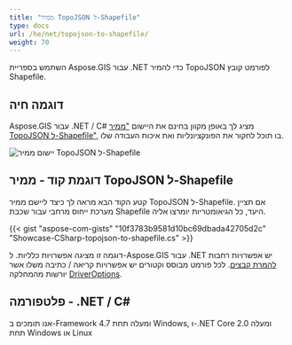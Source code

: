 ```yaml
---
title: "ממיר TopoJSON ל-Shapefile"
type: docs
url: /he/net/topojson-to-shapefile/
weight: 70
---
```


השתמש בספריית Aspose.GIS עבור .NET כדי להמיר TopoJSON לפורמט קובץ Shapefile.

## **דוגמה חיה**

Aspose.GIS עבור .NET / C# מציג לך באופן מקוון בחינם את היישום ["ממיר TopoJSON ל-Shapefile"](https://products.aspose.app/gis/conversion/topojson-to-shapefile), בו תוכל לחקור את הפונקציונליות ואת איכות העבודה שלו.

![יישום ממיר TopoJSON ל-Shapefile](conversion.png)

## **דוגמת קוד - ממיר TopoJSON ל-Shapefile**

קטע הקוד הבא מראה לך כיצד ליישם ממיר TopoJSON ל-Shapefile. אם תציין מערכת ייחוס מרחבי עבור שכבת Shapefile היעד, כל הגיאומטריות יומרצו אליה. 

{{< gist "aspose-com-gists" "10f3783b9581d10bc69dbada42705d2c" "Showcase-CSharp-topojson-to-shapefile.cs" >}}

דוגמה זו מציגה אפשרויות כלליות. ל-Aspose.GIS עבור .NET יש אפשרויות רחבות [להמרת קבצים](https://docs.aspose.com/gis/net/vector-layers/). לכל פורמט מבוסס וקטורים יש אפשרויות קריאה / כתיבה משלו אשר יורשות מהמחלקה [DriverOptions](https://reference.aspose.com/gis/net/aspose.gis/driveroptions).

## **פלטפורמה - .NET / C#**

אנו תומכים ב-Framework 4.7 ומעלה תחת Windows, ו-.NET Core 2.0 ומעלה תחת Windows או Linux
